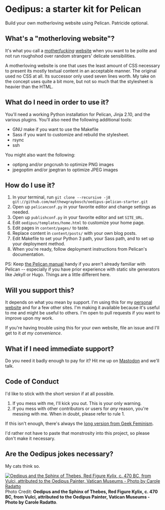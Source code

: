 # Oedipus: a starter kit for Pelican

Build your own motherloving website using Pelican. Patricide optional.

## What's a "motherloving website"?

It's what you call a [mother*fucking*](http://motherfuckingwebsite.com)
[website](http://bettermotherfuckingwebsite.com) when you want to be
polite and not run roughshod over random strangers' delicate
sensibilities.

A motherloving website is one that uses the least amount of CSS necessary
to present its mostly textual content in an acceptable manner. The
original used no CSS at all. Its successor only used seven lines worth. My
take on the concept uses quite a bit more, but not so much that the
stylesheet is heavier than the HTML.

## What do I need in order to use it?

You'll need a working Python installation for Pelican, Jinja 2.10, and the
various plugins. You'll also need the following additional tools:

* GNU make if you want to use the Makefile
* Sass if you want to customize and rebuild the stylesheet.
* rsync
* ssh

You might also want the following:

* optipng and/or pngcrush to optimize PNG images
* jpegoptim and/or jpegtran to optimize JPEG images

## How do I use it?

1. In your terminal, run ```git clone --recursive -j8 git://github.com/matthewgraybosch/oedipus-pelican-starter.git```
2. Open up ```pelicanconf.py``` in your favorite editor and change settings as needed.
3. Open up ```publishconf.py``` in your favorite editor and set ```SITE_URL```.
4. Edit ```oedipus/templates/home.html``` to customize your home page.
5. Edit pages in ```content/pages/``` to taste.
6. Replace content in ```content/posts/``` with your own blog posts.
7. Edit Makefile to set your Python 3 path, your Sass path, and to set up your deployment method.
8. When you're ready, follow deployment instructions from Pelican's documentation.

PS: Keep [the Pelican manual](http://docs.getpelican.com/en/stable/) handy if you aren't already familiar with Pelican -- especially if you have prior experience with static site generators like Jekyll or Hugo. Things are a little different here.

## Will you support this?

It depends on what you mean by support. I'm using this for my [personal
website](https://www.matthewgraybosch.com) and for a few other sites. I'm
making it available because it's useful to me and might be useful to
others. I'm open to pull requests if you want to improve upon my work.

If you're having trouble using this for your own website, file an issue
and I'll get to it *at my convenience*. 

## What if I need immediate support?

Do you need it badly enough to pay for it? Hit me up on
[Mastodon](https://octodon.social/@starbreaker) and we'll talk.

## Code of Conduct

I'd like to stick with the short version if at all possible.

1. If you mess with me, I'll kick you out. This is your only warning.
2. If you mess with other contributors or users for *any* reason, you're
   messing with me. When in doubt, please refer to rule 1.

If this isn't enough, there's always the [long version from Geek
Feminism](https://geekfeminism.org/about/code-of-conduct/). 

I'd rather not have to paste that monstrosity into this project, so please
don't make it necessary.

## Are the Oedipus jokes necessary?

My cats think so.

[![Oedipus and the Sphinx of Thebes, Red Figure Kylix, c. 470 BC, from
Vulci, attributed to the Oedipus Painter, Vatican Museums - Photo by
Carole
Radatto](./content/images/carole-radatto-oedipus-and-sphinx.jpg)](https://www.flickr.com/photos/carolemage/9665213064)
Photo Credit: **Oedipus and the Sphinx of Thebes, Red Figure Kylix, c. 470
BC, from Vulci, attributed to the Oedipus Painter, Vatican Museums - Photo
by Carole Radatto**.

